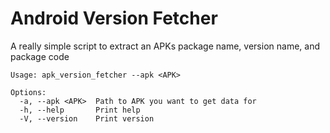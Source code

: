 # Android Version Fetcher
A really simple script to extract an APKs package name, version name, and package code
```
Usage: apk_version_fetcher --apk <APK>

Options:
  -a, --apk <APK>  Path to APK you want to get data for
  -h, --help       Print help
  -V, --version    Print version
```
